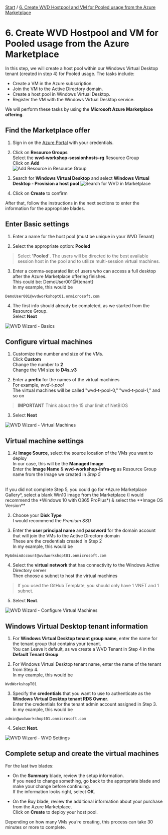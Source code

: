 [Start](/MicrosoftWVDWorkshop/) / [6. Create WVD Hostpool and VM for Pooled usage from the Azure Marketplace](/MicrosoftWVDWorkshop/6.%20Create%20WVD%20Hostpool%20and%20VM%20for%20Pooled%20usage/)
# 6. Create WVD Hostpool and VM for Pooled usage from the Azure Marketplace

In this step, we will create a host pool within our Windows Virtual Desktop tenant (created in step 4) for Pooled usage. The tasks include:

* Create a VM in the Azure subscription.
* Join the VM to the Active Directory domain.
* Create a host pool in Windows Virtual Desktop.
* Register the VM with the Windows Virtual Desktop service.

We will perform these tasks by using the **Microsoft Azure Marketplace offering**. 

## Find the Marketplace offer

1. Sign in on the [Azure Portal](https://portal.azure.com) with your credentials.

2. Click on **Resource Groups**<br/>
Select the **wvd-workshop-sessionhosts-rg** Resource Group<br/>
Click on **Add**<br/>
![Add Resource in Resource Group](https://michawets.github.io/MicrosoftWVDWorkshop/images/AzurePortal-WVDResourceGroup-Add.png)

3. Search for **Windows Virtual Desktop** and select **Windows Virtual Desktop - Provision a host pool**
![Search for WVD in Marketplace](https://michawets.github.io/MicrosoftWVDWorkshop/images/AzurePortal-Marketplace-SearchForWVD.png)

4. Click on **Create** to confirm

After that, follow the instructions in the next sections to enter the information for the appropriate blades.

## Enter Basic settings

1. Enter a name for the host pool (must be unique in your WVD Tenant)

2. Select the appropriate option: **Pooled**<br/>
> Select **'Pooled'**. The users will be directed to the best available session host in the pool and to utilize multi-session virtual machines.

3. Enter a comma-separated list of users who can access a full desktop after the Azure Marketplace offering finishes.<br/>
This could be: DemoUser001@{tenant}<br/>
In my example, this would be 
```
DemoUser001@wvdworkshopt01.onmicrosoft.com
```

4. The first info should already be completed, as we started from the Resource Group.<br/>
Select **Next**

![WVD Wizard - Basics](https://michawets.github.io/MicrosoftWVDWorkshop/images/AzurePortal-WVDWizard-Basics.png)

## Configure virtual machines

1. Customize the number and size of the VMs.<br/>
Click **Custom**<br/>
Change the number to **2**<br/>
Change the VM size to **D4s_v3**

2. Enter a **prefix** for the names of the virtual machines<br/>
For example, *wvd-t-pool*<br/>
The virtual machines will be called "wvd-t-pool-0," "wvd-t-pool-1," and so on
 > **IMPORTANT**
 > Think about the 15 char limit of NetBIOS

3. Select **Next**

![WVD Wizard - Virtual Machines](https://michawets.github.io/MicrosoftWVDWorkshop/images/AzurePortal-WVDWizard-VMs.png)

## Virtual machine settings

1. At **Image Source**, select the source location of the VMs you want to deploy<br/>
In our case, this will be the **Managed Image**<br/>
Enter the **Image Name** & **wvd-workshop-infra-rg** as Resource Group name from the Image we created in *Step 5*<br/>
<br/>
If you did not complete Step 5, you could go for *Azure Marketplace Gallery*, select a blank Win10 image from the Marketplace (I would recommend the *Windows 10 with O365 ProPlus*) & select the **Image OS Version**<br/>

2. Choose your **Disk Type**<br/>
I would recommend the *Premium SSD*

3. Enter the **user principal name** and **password** for the domain account that will join the VMs to the Active Directory domain<br/>
These are the credentials created in Step 2<br/>
In my example, this would be 
```
MyAdminAccount@wvdworkshopt01.onmicrosoft.com
```

4. Select the **virtual network** that has connectivity to the Windows Active Directory server<br/>
Then choose a subnet to host the virtual machines<br/>
> If you used the GitHub Template, you should only have 1 VNET and 1 subnet.

5. Select **Next**.

![WVD Wizard - Configure Virtual Machines](https://michawets.github.io/MicrosoftWVDWorkshop/images/AzurePortal-WVDWizard-ConfigVMs.png)

## Windows Virtual Desktop tenant information

1. For **Windows Virtual Desktop tenant group name**, enter the name for the tenant group that contains your tenant.<br/>
You can Leave it default, as we create a WVD Tenant in Step 4 in the **Default Tenant Group**

2. For Windows Virtual Desktop tenant name, enter the name of the tenant from Step 4.<br/>
In my example, this would be 
```
WvdWorkshopT01
```

3. Specify the **credentials** that you want to use to authenticate as the **Windows Virtual Desktop tenant RDS Owner**.<br/>
Enter the credentials for the tenant admin account assigned in Step 3.<br/>
In my example, this would be 
```
admin@wvdworkshopt01.onmicrosoft.com
```

4. Select **Next**.

![WVD Wizard - WVD Settings](https://michawets.github.io/MicrosoftWVDWorkshop/images/AzurePortal-WVDWizard-WVDSettings.png)

## Complete setup and create the virtual machines

For the last two blades:

* On the **Summary** blade, review the setup information.<br/>
If you need to change something, go back to the appropriate blade and make your change before continuing.<br/>
If the information looks right, select **OK**.

* On the Buy blade, review the additional information about your purchase from the Azure Marketplace.<br/>
Click on **Create** to deploy your host pool.

Depending on how many VMs you’re creating, this process can take 30 minutes or more to complete.



<script type="text/javascript">
    setTimeout(function() { 
            document.getElementById("sidebar").style.display = "none";
            document.getElementById("main-content").style.width = "90%"
            var x = document.getElementsByClassName('inner clearfix'); 
            x[0].style.width = "75%";
            var x = document.getElementsByClassName('inner'); 
            x[0].style.width = "90%";
            var x = document.getElementsByTagName('h1'); 
            x[0].style.width = "90%";
            x[0].style.textAlign = "center"
            x[0].innerHTML = "Microsoft & Cloud-Architect WVD Workshop"
        }, 250);
</script>
